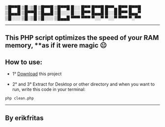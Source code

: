 <p>
▒█▀▀█ ▒█░▒█ ▒█▀▀█ ▒█▀▀█ █░░ █▀▀ █▀▀█ █▀▀▄ █▀▀ █▀▀█ <br>
▒█▄▄█ ▒█▀▀█ ▒█▄▄█ ▒█░░░ █░░ █▀▀ █▄▄█ █░░█ █▀▀ █▄▄▀ <br>
▒█░░░ ▒█░▒█ ▒█░░░ ▒█▄▄█ ▀▀▀ ▀▀▀ ▀░░▀ ▀░░▀ ▀▀▀ ▀░▀▀ <br>
</p>
  
<hr>

## This PHP script optimizes the speed of your RAM memory, **as if it were magic 😐

<main>
  <h2>How to use:</h2>
  <ul>
    <li>1° <a href="https://github.com/erikfritas/PHPCleaner/archive/refs/heads/main.zip" target="_blank">Download</a> this project</li>
    <br>
    <li>2° and 3° Extract for Desktop or other directory and when you want to run, write this code in your terminal:</li>
  </ul>
</main>

```
php clean.php
```

<hr>

<footer>
  <h2>By erikfritas</h2>
</footer>
